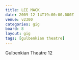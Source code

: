 ```yaml
---
title: LEE MACK
date: 2009-12-14T19:00:00.000Z
venue: v2300
categories: gig
board: 8
layout: gig
tags: [gulbenkian theatre]
---
```

Gulbenkian Theatre 12